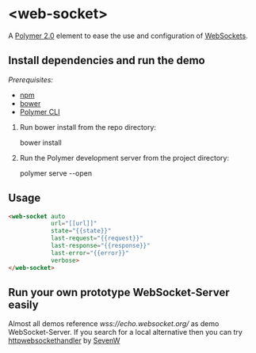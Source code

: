 # \<web-socket\>

A [Polymer 2.0](https://www.polymer-project.org/2.0/) element to ease the use and configuration of [WebSockets](https://developer.mozilla.org/en-US/docs/Web/API/WebSocket).

## Install dependencies and run the demo

*Prerequisites:*

* [npm](https://www.npmjs.com/)
* [bower](https://bower.io/)
* [Polymer CLI](https://www.npmjs.com/package/polymer-cli)

1. Run bower install from the repo directory:

    bower install

2. Run the Polymer development server from the project directory:

    polymer serve --open

## Usage

```html
<web-socket auto
            url="[[url]]"
            state="{{state}}"
            last-request="{{request}}"
            last-response="{{response}}"
            last-error="{{error}}"
            verbose>
</web-socket>
```

## Run your own prototype WebSocket-Server easily

Almost all demos reference *wss://echo.websocket.org/* as demo WebSocket-Server. If you search for a local alternative then you can try [httpwebsockethandler](https://github.com/SevenW/httpwebsockethandler) by [SevenW](https://github.com/SevenW)

